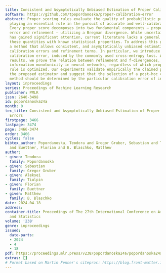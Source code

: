 ```yaml
---
title: Consistent and Asymptotically Unbiased Estimation of Proper Calibration Errors
software: https://github.com/tpopordanoska/proper-calibration-error
abstract: Proper scoring rules evaluate the quality of probabilistic predictions,
  playing an essential role in the pursuit of accurate and well-calibrated models.
  Every proper score decomposes into two fundamental components – proper calibration
  error and refinement – utilizing a Bregman divergence. While uncertainty calibration
  has gained significant attention, current literature lacks a general estimator for
  these quantities with known statistical properties. To address this gap, we propose
  a method that allows consistent, and asymptotically unbiased estimation of all proper
  calibration errors and refinement terms. In particular, we introduce Kullback-Leibler
  calibration error, induced by the commonly used cross-entropy loss. As part of our
  results, we prove the relation between refinement and f-divergences, which implies
  information monotonicity in neural networks, regardless of which proper scoring
  rule is optimized. Our experiments validate empirically the claimed properties of
  the proposed estimator and suggest that the selection of a post-hoc calibration
  method should be determined by the particular calibration error of interest.
layout: inproceedings
series: Proceedings of Machine Learning Research
publisher: PMLR
issn: 2640-3498
id: popordanoska24a
month: 0
tex_title: Consistent and Asymptotically Unbiased Estimation of Proper Calibration
  Errors
firstpage: 3466
lastpage: 3474
page: 3466-3474
order: 3466
cycles: false
bibtex_author: Popordanoska, Teodora and Gregor Gruber, Sebastian and Tiulpin, Aleksei
  and Buettner, Florian and B. Blaschko, Matthew
author:
- given: Teodora
  family: Popordanoska
- given: Sebastian
  family: Gregor Gruber
- given: Aleksei
  family: Tiulpin
- given: Florian
  family: Buettner
- given: Matthew
  family: B. Blaschko
date: 2024-04-18
address:
container-title: Proceedings of The 27th International Conference on Artificial Intelligence
  and Statistics
volume: '238'
genre: inproceedings
issued:
  date-parts:
  - 2024
  - 4
  - 18
pdf: https://proceedings.mlr.press/v238/popordanoska24a/popordanoska24a.pdf
extras: []
# Format based on Martin Fenner's citeproc: https://blog.front-matter.io/posts/citeproc-yaml-for-bibliographies/
---
```

